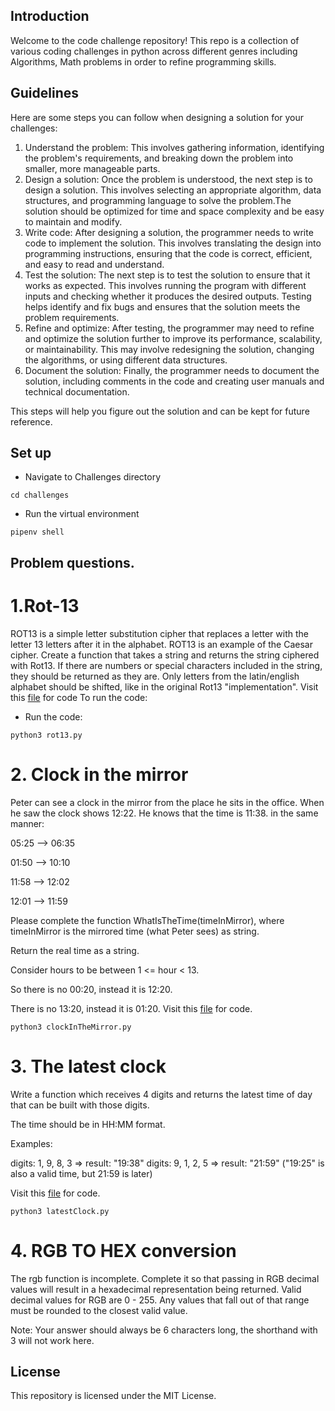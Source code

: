 ## Introduction 
Welcome to the code challenge repository! This repo is a collection of various coding challenges in python across different genres including Algorithms, Math problems in order to refine programming skills. 

## Guidelines 
Here are some steps you can follow when designing a solution for your challenges:
1. Understand the problem: This involves gathering information, identifying the problem's requirements, and breaking down the problem into smaller, more manageable parts.
2. Design a solution: Once the problem is understood, the next step is to design a solution. This involves selecting an appropriate algorithm, data structures, and programming language to solve the problem.The solution should be optimized for time and space complexity and be easy to maintain and modify.
3. Write code: After designing a solution, the programmer needs to write code to implement the solution. This involves translating the design into programming instructions, ensuring that the code is correct, efficient, and easy to read and understand.
4. Test the solution: The next step is to test the solution to ensure that it works as expected. This involves running the program with different inputs and checking whether it produces the desired outputs. Testing helps identify and fix bugs and ensures that the solution meets the problem requirements.
5. Refine and optimize: After testing, the programmer may need to refine and optimize the solution further to improve its performance, scalability, or maintainability. This may involve redesigning the solution, changing the algorithms, or using different data structures.
6. Document the solution: Finally, the programmer needs to document the solution, including comments in the code and creating user manuals and technical documentation. 

This steps will help you figure out the solution and can be kept  for future reference.

## Set up
- Navigate to Challenges directory
```
cd challenges
```
- Run the virtual environment
```
pipenv shell
```


## Problem questions.
# 1.Rot-13
ROT13 is a simple letter substitution cipher that replaces a letter with the letter 13 letters after it in the alphabet. ROT13 is an example of the Caesar cipher.
Create a function that takes a string and returns the string ciphered with Rot13. If there are numbers or special characters included in the string, they should be returned as they are. Only letters from the latin/english alphabet should be shifted, like in the original Rot13 "implementation". Visit this [file](https://github.com/AzharAhmed-bot/Python-code-challenges/blob/main/Challenges/rot13.py) for code
To run the code:

- Run the code:
```
python3 rot13.py
```

# 2. Clock in the mirror
Peter can see a clock in the mirror from the place he sits in the office. When he saw the clock shows 12:22. He knows that the time is 11:38. in the same manner:

05:25 --> 06:35

01:50 --> 10:10

11:58 --> 12:02

12:01 --> 11:59

Please complete the function WhatIsTheTime(timeInMirror), where timeInMirror is the mirrored time (what Peter sees) as string.

Return the real time as a string.

Consider hours to be between 1 <= hour < 13.

So there is no 00:20, instead it is 12:20.

There is no 13:20, instead it is 01:20.
Visit this [file](https://github.com/AzharAhmed-bot/Python-code-challenges/blob/main/Challenges/clockInTheMirror.py) for code.

```
python3 clockInTheMirror.py
```

# 3. The latest clock
Write a function which receives 4 digits and returns the latest time of day that can be built with those digits.

The time should be in HH:MM format.

Examples:

digits: 1, 9, 8, 3 => result: "19:38"
digits: 9, 1, 2, 5 => result: "21:59" ("19:25" is also a valid time, but 21:59 is later)

Visit this [file](https://github.com/AzharAhmed-bot/Python-code-challenges/blob/main/Challenges/latestClock.py) for code.

```
python3 latestClock.py
```

# 4. RGB TO HEX conversion 

The rgb function is incomplete. Complete it so that passing in RGB decimal values will result in a hexadecimal representation being returned. Valid decimal values for RGB are 0 - 255. Any values that fall out of that range must be rounded to the closest valid value.

Note: Your answer should always be 6 characters long, the shorthand with 3 will not work here.


## License
This repository is licensed under the MIT License.